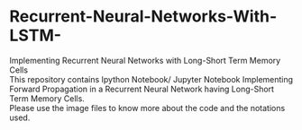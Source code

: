 # Recurrent-Neural-Networks-With-LSTM-
Implementing Recurrent Neural Networks with Long-Short Term Memory Cells<br>
This repository contains Ipython Notebook/ Jupyter Notebook Implementing Forward Propagation in a Recurrent Neural Network having Long-Short Term Memory Cells.<br>
Please use the image files to know more about the code and the notations used.
